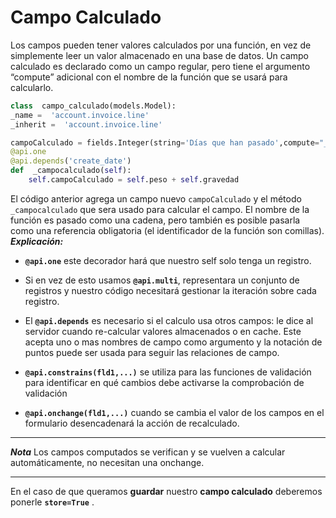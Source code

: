 # Campo Calculado
Los campos pueden tener valores calculados por una función, en vez de simplemente leer un valor almacenado en una base de datos. Un campo calculado es declarado como un campo regular, pero tiene el argumento “compute” adicional con el nombre de la función que se usará para calcularlo.
```python
class  campo_calculado(models.Model):
_name =  'account.invoice.line'
_inherit =  'account.invoice.line'

campoCalculado = fields.Integer(string='Días que han pasado',compute="_campocalculado",store=False)
@api.one
@api.depends('create_date')
def  _campocalculado(self):
	self.campoCalculado = self.peso + self.gravedad
```
El código anterior agrega un campo nuevo  `campoCalculado`  y el método  `_campocalculado`  que sera usado para calcular el campo. El nombre de la función es pasado como una cadena, pero también es posible pasarla como una referencia obligatoria (el identificador de la función son comillas).
*__Explicación:__*

 - **`@api.one`** este decorador hará que nuestro self solo tenga un registro.

 -  Si en vez de esto usamos  **`@api.multi`**, representara un conjunto
   de registros y nuestro código necesitará gestionar la iteración sobre
   cada registro.

  - El  **`@api.depends`**  es necesario si el calculo usa otros campos:
   le dice al servidor cuando re-calcular valores almacenados o en
   cache. Este acepta uno o mas nombres de campo como argumento y la
   notación de puntos puede ser usada para seguir las relaciones de
   campo.
-   **`@api.constrains(fld1,...)`** se utiliza para las funciones de validación para identificar en qué cambios debe activarse la comprobación de validación
-   **`@api.onchange(fld1,...)`**  cuando se cambia el valor de los campos en el formulario desencadenará la acción de recalculado.

---
*__Nota__*
Los campos computados se verifican y se vuelven a calcular automáticamente, no necesitan una onchange.

---

En el caso de que queramos **guardar** nuestro **campo calculado** deberemos ponerle **`store=True`** .


